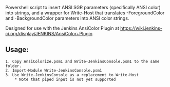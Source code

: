 Powershell script to insert ANSI SGR parameters (specifically ANSI color) into strings, and a wrapper for Write-Host that translates -ForegroundColor and -BackgroundColor parameters into ANSI color strings.

Designed for use with the Jenkins AnsiColor Plugin at https://wiki.jenkins-ci.org/display/JENKINS/AnsiColor+Plugin 

## Usage:
	1. Copy AnsiColorize.psm1 and Write-JenkinsConsole.psm1 to the same folder.
	2. Import-Module Write-JenkinsConsole.psm1
	3. Use Write-JenkinsConsole as a replacement to Write-Host
		* Note that piped input is not yet supported
